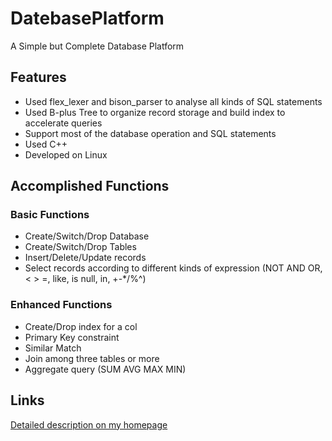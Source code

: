 # DatebasePlatform
A Simple but Complete Database Platform

## Features
 * Used flex_lexer and bison_parser to analyse all kinds of SQL statements
 * Used B-plus Tree to organize record storage and build index to accelerate queries
 * Support most of the database operation and SQL statements
 * Used C++
 * Developed on Linux

## Accomplished Functions

### Basic Functions
 * Create/Switch/Drop Database
 * Create/Switch/Drop Tables
 * Insert/Delete/Update records
 * Select records according to different kinds of expression (NOT AND OR, < > =, like, is null, in, +-*/%^)
 
### Enhanced Functions
 * Create/Drop index for a col
 * Primary Key constraint
 * Similar Match
 * Join among three tables or more
 * Aggregate query (SUM AVG MAX MIN)

## Links
[Detailed description on my homepage](http://zhanghaotian1994.com/projects/DatabasePlatform/)

